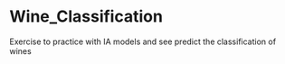 # Wine_Classification
Exercise to practice with IA models and see predict the classification of wines
